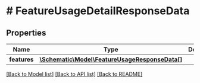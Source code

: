 # # FeatureUsageDetailResponseData

## Properties

Name | Type | Description | Notes
------------ | ------------- | ------------- | -------------
**features** | [**\Schematic\Model\FeatureUsageResponseData[]**](FeatureUsageResponseData.md) |  |

[[Back to Model list]](../../README.md#models) [[Back to API list]](../../README.md#endpoints) [[Back to README]](../../README.md)
